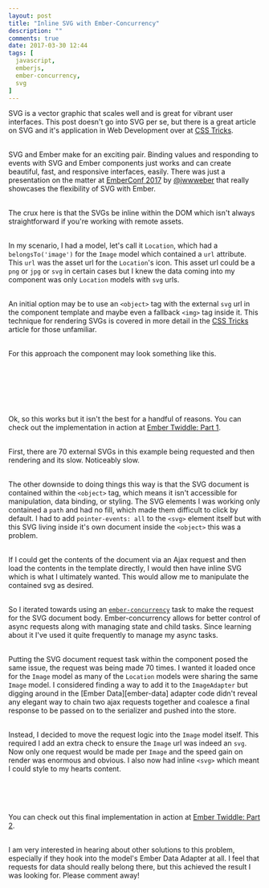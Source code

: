 ```yaml
---
layout: post
title: "Inline SVG with Ember-Concurrency"
description: ""
comments: true
date: 2017-03-30 12:44
tags: [
  javascript,
  emberjs,
  ember-concurrency,
  svg
]
---
```


SVG is a vector graphic that scales well and is great for vibrant user interfaces. This post doesn't go into SVG per se, but there is a great article on SVG and it's application in Web Development over at [CSS Tricks][css-tricks]. <br><br>

SVG and Ember make for an exciting pair. Binding values and responding to events with SVG and Ember components just works and can create beautiful, fast, and responsive interfaces, easily. There was just a presentation on the matter at [EmberConf 2017][ember-conf] by [@jwwweber][jwwweber] that really showcases the flexibility of SVG with Ember. <br><br>

The crux here is that the SVGs be inline within the DOM which isn't always straightforward if you're working with remote assets. <br><br>

In my scenario, I had a model, let's call it `Location`, which had a `belongsTo('image')` for the `Image` model which contained a `url` attribute. This `url` was the asset url for the `Location`'s icon. This asset url could be a `png` or `jpg` or `svg` in certain cases but I knew the data coming into my component was only `Location` models with `svg` urls. <br><br>

An initial option may be to use an `<object>` tag with the external `svg` url in the component template and maybe even a fallback `<img>` tag inside it. This technique for rendering SVGs is covered in more detail in the [CSS Tricks][css-tricks] article for those unfamiliar. <br><br>

For this approach the component may look something like this. <br><br>

<script src="https://gist.github.com/hbrysiewicz/0dfa3403ead4ab1acc0a9d4cb97a6191.js"></script><br><br>

<script src="https://gist.github.com/hbrysiewicz/fbba804bde88f1be32efdace7c9a86d9.js"></script><br><br>

Ok, so this works but it isn't the best for a handful of reasons. You can check out the implementation in action at [Ember Twiddle: Part 1][ember-twiddle-1]. <br><br>

First, there are 70 external SVGs in this example being requested and then rendering and its slow. Noticeably slow.<br><br>

The other downside to doing things this way is that the SVG document is contained within the `<object>` tag, which means it isn't accessible for manipulation, data binding, or styling. The SVG elements I was working only contained a `path` and had no fill, which made them difficult to click by default. I had to add `pointer-events: all` to the `<svg>` element itself but with this SVG living inside it's own document inside the `<object>` this was a problem.<br><br>

If I could get the contents of the document via an Ajax request and then load the contents in the template directly, I would then have inline SVG which is what I ultimately wanted. This would allow me to manipulate the contained svg as desired.<br><br>

So I iterated towards using an [`ember-concurrency`][e-c] task to make the request for the SVG document body. Ember-concurrency allows for better control of async requests along with managing state and child tasks. Since learning about it I've used it quite frequently to manage my async tasks. <br><br>

Putting the SVG document request task within the component posed the same issue, the request was being made 70 times. I wanted it loaded once for the `Image` model as many of the `Location` models were sharing the same `Image` model. I considered finding a way to add it to the `ImageAdapter` but digging around in the [Ember Data][ember-data] adapter code didn't reveal any elegant way to chain two ajax requests together and coalesce a final response to be passed on to the serializer and pushed into the store.<br><br>

Instead, I decided to move the request logic into the `Image` model itself. This required I add an extra check to ensure the `Image` url was indeed an `svg`. Now only one request would be made per `Image` and the speed gain on render was enormous and obvious. I also now had inline `<svg>` which meant I could style to my hearts content.<br><br>

<script src="https://gist.github.com/hbrysiewicz/423018386f8c448e2d00232bd3e3e635.js"></script><br><br>

You can check out this final implementation in action at [Ember Twiddle: Part 2][ember-twiddle-2]. <br><br>

<div class='update'>
I am very interested in hearing about other solutions to this problem, especially if they hook into the model's Ember Data Adapter at all. I feel that requests for data should really belong there, but this achieved the result I was looking for. Please comment away!
</div>


[css-tricks]: https://css-tricks.com/using-svg/
[e-c]: http://ember-concurrency.com
[ember-conf]: http://emberconf.com/schedule.html#svg-animation-and-interaction-in-ember
[ember-twiddle-1]:https://ember-twiddle.com/d4e4aad8932df3c2bee9ea49ca173875?fileTreeShown=false&numColumns=2&openFiles=controllers.application.js%2Ctemplates.components.clickable-svg.hbs
[ember-twiddle-2]: https://ember-twiddle.com/ad6664ec5635f9fbf59a7045ed064590?fileTreeShown=false&numColumns=2&openFiles=models.image.js%2Ctemplates.components.clickable-svg.hbs
[jwwweber]: http://twitter.com/jwwweber


